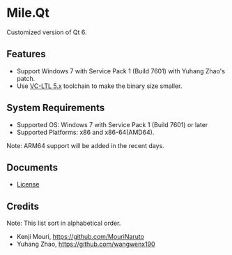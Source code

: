 ﻿# Mile.Qt

Customized version of Qt 6.

## Features

- Support Windows 7 with Service Pack 1 (Build 7601) with Yuhang Zhao's patch.
- Use [VC-LTL 5.x](https://github.com/Chuyu-Team/VC-LTL5) toolchain to make the
  binary size smaller.

## System Requirements

- Supported OS: Windows 7 with Service Pack 1 (Build 7601) or later
- Supported Platforms: x86 and x86-64(AMD64).

Note: ARM64 support will be added in the recent days.

## Documents

- [License](License.md)

## Credits

Note: This list sort in alphabetical order.

- Kenji Mouri, https://github.com/MouriNaruto
- Yuhang Zhao, https://github.com/wangwenx190
